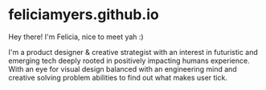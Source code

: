 # feliciamyers.github.io
Hey there! I'm Felicia, nice to meet yah :) 

I'm a product designer & creative strategist with an interest in futuristic and emerging tech deeply rooted in positively impacting humans experience. With an eye for visual design balanced with an engineering mind and creative solving problem abilities to find out what makes user tick.
